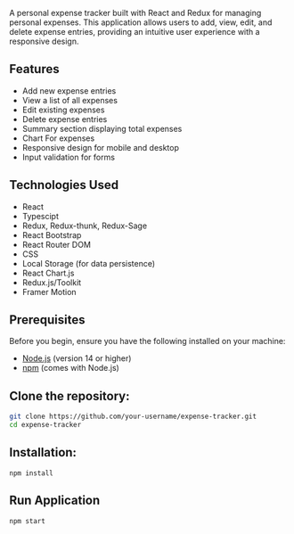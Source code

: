 A personal expense tracker built with React and Redux for managing personal expenses. This application allows users to add, view, edit, and delete expense entries, providing an intuitive user experience with a responsive design.

## Features

- Add new expense entries
- View a list of all expenses
- Edit existing expenses
- Delete expense entries
- Summary section displaying total expenses
- Chart For expenses
- Responsive design for mobile and desktop
- Input validation for forms

## Technologies Used

- React
- Typescipt
- Redux, Redux-thunk, Redux-Sage
- React Bootstrap
- React Router DOM
- CSS
- Local Storage (for data persistence)
- React Chart.js
- Redux.js/Toolkit
- Framer Motion

## Prerequisites

Before you begin, ensure you have the following installed on your machine:

- [Node.js](https://nodejs.org/) (version 14 or higher)
- [npm](https://www.npmjs.com/get-npm) (comes with Node.js)

## Clone the repository:

```bash
git clone https://github.com/your-username/expense-tracker.git
cd expense-tracker

```

## Installation:

`npm install`

## Run Application

`npm start`

